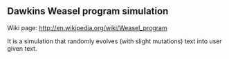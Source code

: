 Dawkins Weasel program simulation
---------------------------------

Wiki page: http://en.wikipedia.org/wiki/Weasel_program

It is a simulation that randomly evolves (with slight mutations) text into user given text.
